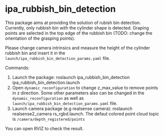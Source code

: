 # ipa_rubbish_bin_detection

This package aims at providing the solution of rubish bin detection. Currently, only rubbish bin with the cylinder shape is detected. Graping points are selected in the top edge of the rubbish bin (TODO: change the orientation of the grasping points). 

Please change camera intrinsics and measure the height of the cylinder rubbish bin and insert it in the `launch/ipa_rubbish_bin_detection_params.yaml` file.

Commands:

1. Launch the package: roslaunch ipa_rubbish_bin_detection ipa_rubbish_bin_detection.launch 
2. Open `dynamic_reconfiguration` to change z_max_value to remove points in z direction. Some other parameters also can be changed in the `dynamic_reconfiguration` as well as `launch/ipa_rubbish_bin_detection_params.yaml` file.
3. Launch camera package (e.g realsense camera): roslaunch realsense2_camera rs_rgbd.launch. The defaut colored point cloud topic is `/camera/depth_registered/points`

You can open RVIZ to check the result.


